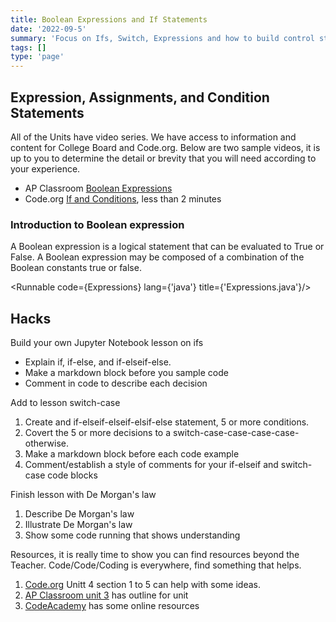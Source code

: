 ```yaml
---
title: Boolean Expressions and If Statements
date: '2022-09-5'
summary: 'Focus on Ifs, Switch, Expressions and how to build control structures in Java.'
tags: []
type: 'page'
---
```


<script>
	import Runnable from '$components/Runnable.svelte';
	import Expressions from './code/Expressions.java?raw';
</script>

## Expression, Assignments, and Condition Statements

All of the Units have video series. We have access to information and content for College Board and Code.org. Below are two sample videos, it is up to you to determine the detail or brevity that you will need according to your experience.

- AP Classroom [Boolean Expressions](https://apclassroom.collegeboard.org/8/home?apd=5kbsvu3q3p&unit=3)
- Code.org [If and Conditions](https://www.youtube.com/watch?v=2rQmLwYVYpw), less than 2 minutes

### Introduction to Boolean expression

A Boolean expression is a logical statement that can be evaluated to True or False. A Boolean expression may be composed of a combination of the Boolean constants true or false.

<Runnable code={Expressions} lang={'java'} title={'Expressions.java'}/>

## Hacks

Build your own Jupyter Notebook lesson on ifs

- Explain if, if-else, and if-elseif-else.
- Make a markdown block before you sample code
- Comment in code to describe each decision

Add to lesson switch-case

1. Create and if-elseif-elseif-elsif-else statement, 5 or more conditions.
2. Covert the 5 or more decisions to a switch-case-case-case-case-otherwise.
3. Make a markdown block before each code example
4. Comment/establish a style of comments for your if-elseif and switch-case code blocks

Finish lesson with De Morgan's law

1. Describe De Morgan's law
2. Illustrate De Morgan's law
3. Show some code running that shows understanding

Resources, it is really time to show you can find resources beyond the Teacher. Code/Code/Coding is everywhere, find something that helps.

1. [Code.org](https://studio.code.org/s/csa4-2022?section_id=4160330) Unitt 4 section 1 to 5 can help with some ideas.
2. [AP Classroom unit 3](https://apclassroom.collegeboard.org/8/home?unit=3) has outline for unit
3. [CodeAcademy](https://www.codecademy.com/learn/learn-java/modules/learn-java-conditionals-control-flow-u) has some online resources
